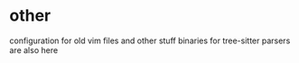# other
configuration for old vim files and other stuff
binaries for tree-sitter parsers are also here
